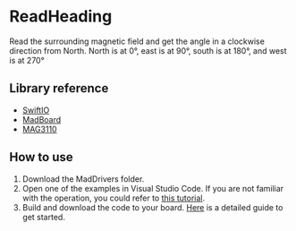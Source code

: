 # ReadHeading

Read the surrounding magnetic field and get the angle in a clockwise direction from North. North is at 0°, east is at 90°, south is at 180°, and west is at 270°

## Library reference

* [SwiftIO](https://github.com/madmachineio/SwiftIO)
* [MadBoard](https://github.com/madmachineio/MadBoards)
* [MAG3110](https://github.com/madmachineio/MadDrivers/tree/main/Sources/MAG3110/MAG3110.swift)


## How to use

1. Download the MadDrivers folder.
2. Open one of the examples in Visual Studio Code. If you are not familiar with the operation, you could refer to [this tutorial](https://docs.madmachine.io/how-to/open-project).
3. Build and download the code to your board. [Here](https://docs.madmachine.io/overview/run-your-first-project) is a detailed guide to get started.
